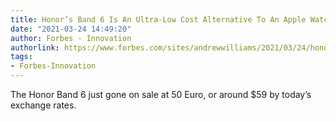 ```yaml
---
title: Honor’s Band 6 Is An Ultra-Low Cost Alternative To An Apple Watch SE
date: "2021-03-24 14:49:20"
author: Forbes - Innovation
authorlink: https://www.forbes.com/sites/andrewwilliams/2021/03/24/honors-band-6-is-an-ultra-low-cost-alternative-to-an-apple-watch-se/
tags:
- Forbes-Innovation
---
```

The Honor Band 6 just gone on sale at 50 Euro, or around $59 by today’s exchange rates.